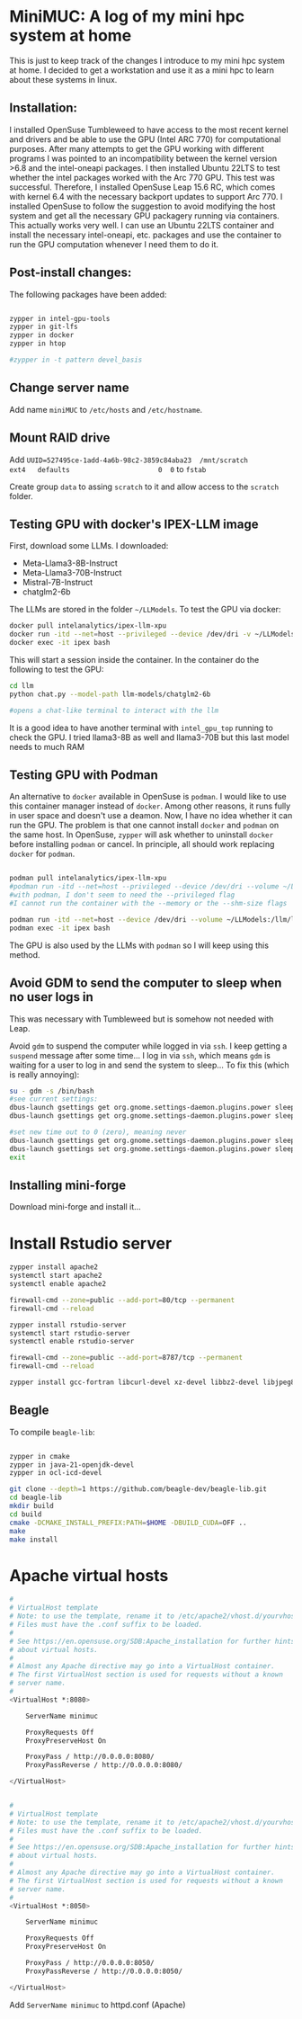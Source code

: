 # MiniMUC: A log of my mini hpc system at home

This is just to keep track of the changes I introduce to my mini hpc system at home. I decided to get a workstation and use it as a mini hpc to learn about these systems in linux.

## Installation:

I installed OpenSuse Tumbleweed to have access to the most recent kernel and drivers and be able to use the GPU (Intel ARC 770) for computational purposes. After many attempts to get the GPU working with different programs I was pointed to an incompatibility between the kernel version >6.8 and the intel-oneapi packages. I then installed Ubuntu 22LTS to test whether the intel packages worked with the Arc 770 GPU. This test was successful. Therefore, I installed OpenSuse Leap 15.6 RC, which comes with kernel 6.4 with the necessary backport updates to support Arc 770. I installed OpenSuse to follow the suggestion to avoid modifying the host system and get all the necessary GPU packagery running via containers. This actually works very well. I can use an Ubuntu 22LTS container and install the necessary intel-oneapi, etc. packages and use the container to run the GPU computation whenever I need them to do it.  

## Post-install changes:

The following packages have been added:

```sh

zypper in intel-gpu-tools
zypper in git-lfs
zypper in docker
zypper in htop

#zypper in -t pattern devel_basis

```

## Change server name

Add name `miniMUC` to `/etc/hosts` and `/etc/hostname`.

## Mount RAID drive

Add `UUID=527495ce-1add-4a6b-98c2-3859c84aba23  /mnt/scratch            ext4   defaults                      0  0` to `fstab`

Create group `data` to assing `scratch` to it and allow access to the `scratch` folder.

## Testing GPU with docker's IPEX-LLM image

First, download some LLMs. I downloaded:

 - Meta-Llama3-8B-Instruct
 - Meta-Llama3-70B-Instruct
 - Mistral-7B-Instruct
 - chatglm2-6b

The LLMs are stored in the folder `~/LLModels`. To test the GPU via docker:

```sh
docker pull intelanalytics/ipex-llm-xpu
docker run -itd --net=host --privileged --device /dev/dri -v ~/LLModels:/llm/llm-models  --memory="32G" --name=ipex --shm-size="16g" intelanalytics/ipex-llm-xpu
docker exec -it ipex bash
```

This will start a session inside the container. In the container do the following to test the GPU:

```sh
cd llm
python chat.py --model-path llm-models/chatglm2-6b

#opens a chat-like terminal to interact with the llm

```

It is a good idea to have another terminal with `intel_gpu_top` running to check the GPU. I tried llama3-8B as well and llama3-70B but this last model needs to much RAM

## Testing GPU with Podman

An alternative to `docker` available in OpenSuse is `podman`. I would like to use this container manager instead of `docker`. Among other reasons, it runs fully in user space and doesn't use a deamon. Now, I have no idea whether it can run the GPU. The problem is that one cannot install `docker` and `podman` on the same host. In OpenSuse, `zypper` will ask whether to uninstall `docker` before installing `podman` or cancel. In principle, all should work replacing `docker` for `podman`.

```sh

podman pull intelanalytics/ipex-llm-xpu
#podman run -itd --net=host --privileged --device /dev/dri --volume ~/LLModels:/llm/llm-models  --memory="32G" --name=ipex --shm-size="16g" intelanalytics/ipex-llm-xpu
#with podman, I don't seem to need the --privileged flag
#I cannot run the container with the --memory or the --shm-size flags

podman run -itd --net=host --device /dev/dri --volume ~/LLModels:/llm/llm-models --name=ipex intelanalytics/ipex-llm-xpu
podman exec -it ipex bash

```

The GPU is also used by the LLMs with `podman` so I will keep using this method.





## Avoid GDM to send the computer to sleep when no user logs in

This was necessary with Tumbleweed but is somehow not needed with Leap.

Avoid `gdm` to suspend the computer while logged in via `ssh`. I keep getting a `suspend` message after some time... I log in via `ssh`, which means `gdm` is waiting for a user to log in and send the system to sleep... To fix this (which is really annoying):

```sh
su - gdm -s /bin/bash
#see current settings:
dbus-launch gsettings get org.gnome.settings-daemon.plugins.power sleep-inactive-ac-type
dbus-launch gsettings get org.gnome.settings-daemon.plugins.power sleep-inactive-ac-timeout

#set new time out to 0 (zero), meaning never
dbus-launch gsettings get org.gnome.settings-daemon.plugins.power sleep-inactive-ac-type 'nothing'
dbus-launch gsettings set org.gnome.settings-daemon.plugins.power sleep-inactive-ac-timeout 0
exit
```

## Installing mini-forge

Download mini-forge and install it...


# Install Rstudio server

```sh
zypper install apache2
systemctl start apache2
systemctl enable apache2

firewall-cmd --zone=public --add-port=80/tcp --permanent
firewall-cmd --reload

zypper install rstudio-server
systemctl start rstudio-server
systemctl enable rstudio-server

firewall-cmd --zone=public --add-port=8787/tcp --permanent
firewall-cmd --reload

zypper install gcc-fortran libcurl-devel xz-devel libbz2-devel libjpeg8-devel libpng16-devel
```



## Beagle

To compile `beagle-lib`:

```sh

zypper in cmake
zypper in java-21-openjdk-devel
zypper in ocl-icd-devel

git clone --depth=1 https://github.com/beagle-dev/beagle-lib.git
cd beagle-lib
mkdir build
cd build
cmake -DCMAKE_INSTALL_PREFIX:PATH=$HOME -DBUILD_CUDA=OFF ..
make
make install

```


# Apache virtual hosts

```sh
#
# VirtualHost template
# Note: to use the template, rename it to /etc/apache2/vhost.d/yourvhost.conf.
# Files must have the .conf suffix to be loaded.
#
# See https://en.opensuse.org/SDB:Apache_installation for further hints
# about virtual hosts.
#
# Almost any Apache directive may go into a VirtualHost container.
# The first VirtualHost section is used for requests without a known
# server name.
#
<VirtualHost *:8080>

    ServerName minimuc

    ProxyRequests Off
    ProxyPreserveHost On

    ProxyPass / http://0.0.0.0:8080/
    ProxyPassReverse / http://0.0.0.0:8080/

</VirtualHost>


#
# VirtualHost template
# Note: to use the template, rename it to /etc/apache2/vhost.d/yourvhost.conf.
# Files must have the .conf suffix to be loaded.
#
# See https://en.opensuse.org/SDB:Apache_installation for further hints
# about virtual hosts.
#
# Almost any Apache directive may go into a VirtualHost container.
# The first VirtualHost section is used for requests without a known
# server name.
#
<VirtualHost *:8050>

    ServerName minimuc

    ProxyRequests Off
    ProxyPreserveHost On

    ProxyPass / http://0.0.0.0:8050/
    ProxyPassReverse / http://0.0.0.0:8050/

</VirtualHost>
```


Add `ServerName minimuc` to httpd.conf (Apache)

